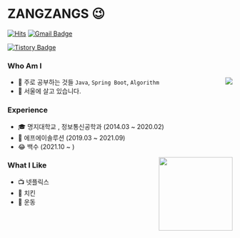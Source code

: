 # ZANGZANGS 😉
[![Hits](https://hits.seeyoufarm.com/api/count/incr/badge.svg?url=https://github.com/ZANGZANGS&count_bg=%23EB8B10&title_bg=%23684327&icon=&icon_color=%23E7E7E7&title=VISIT&edge_flat=false)](https://github.com/ZANGZANGS) 
[![Gmail Badge](https://img.shields.io/badge/Gmail-D14836?style=flat&logo=Gmail&logoColor=white)](mailto:kimjangh94@gmail.com) 

[![Tistory Badge](https://img.shields.io/badge/Tech%20Blog-555263?style=flat&logoColor=white)](https://kimjangh94.tistory.com/)
<!--[![Instagram Badge](https://img.shields.io/badge/Instagram-9c38d1?style=flat&logo=Instagram&logoColor=white)](https://www.instagram.com/아이디) -->
  
### Who Am I

<img align='right' src="http://mazassumnida.wtf/api/v2/generate_badge?boj=kimjangh94">

- 🌱 주로 공부하는 것들 `Java`, `Spring Boot`, `Algorithm` 
- 🚅 서울에 살고 있습니다.

### Experience

- 🎓 명지대학교 , 정보통신공학과 (2014.03 ~ 2020.02)
- 🏢 에프에이솔루션 (2019.03 ~ 2021.09)
- 😂 백수 (2021.10 ~ )


<img align='right' src="https://github-readme-stats.vercel.app/api?username=zangzangs" height="165">

### What I Like

- 📺 넷플릭스
- 🍗 치킨
- 💪 운동

